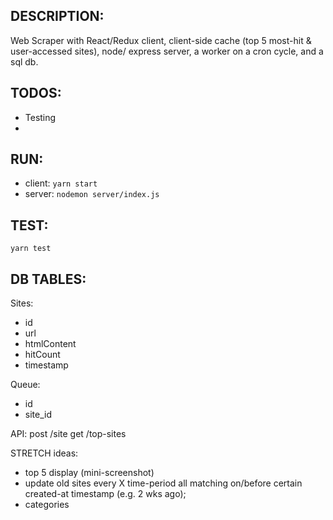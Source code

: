## DESCRIPTION:
  Web Scraper with React/Redux client, client-side cache (top 5 most-hit & user-accessed sites), node/ express server, a worker on a cron cycle, and a sql db.

## TODOS:
 - Testing
 -

## RUN:
 - client: ``yarn start``
 - server: ``nodemon server/index.js``

## TEST:

``yarn test``


## DB TABLES:
Sites:
  - id
  - url
  - htmlContent
  - hitCount
  - timestamp

Queue:
  - id
  - site_id


API:
  post /site
  get /top-sites


STRETCH ideas:
 - top 5 display (mini-screenshot)
 - update old sites every X time-period all matching on/before certain created-at timestamp (e.g. 2 wks ago);
 - categories
